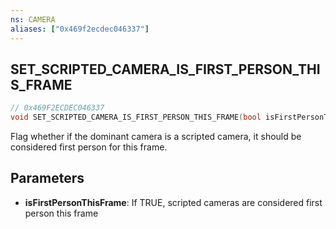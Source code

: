 ```yaml
---
ns: CAMERA
aliases: ["0x469f2ecdec046337"]
---
```

## SET_SCRIPTED_CAMERA_IS_FIRST_PERSON_THIS_FRAME

```c
// 0x469F2ECDEC046337
void SET_SCRIPTED_CAMERA_IS_FIRST_PERSON_THIS_FRAME(bool isFirstPersonThisFrame);
```

Flag whether if the dominant camera is a scripted camera, it should be considered first person for this frame.


## Parameters
* **isFirstPersonThisFrame**: If TRUE, scripted cameras are considered first person this frame
